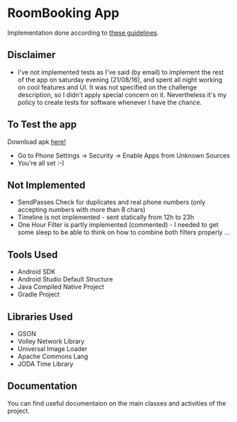 # RoomBooking App 

Implementation done according to [these guidelines](https://challenges.1aim.com/roombooking_app/).

## Disclaimer

* I've not implemented tests as I've said (by email) to implement the rest of the app on saturday evening (21/08/16), and spent all night working  on cool features and UI. It was not specified on the challenge description, so I didn't apply special concern on it. Nevertheless it's my policy to create tests for software whenever I have the chance.

## To Test the app
Download apk [here!](https://github.com/carloscorreia94/1aimRoomBookingApp/blob/master/app/build/outputs/apk/app-debug.apk)

* Go to Phone Settings -> Security -> Enable Apps from Unknown Sources
* You're all set :-)


## Not Implemented

* SendPasses Check for duplicates and real phone numbers (only accepting numbers with more than 8 chars)
* Timeline is not implemented - sent statically from 12h to 23h
* One Hour Filter is partly implemented (commented) - I needed to get some sleep to be able to think on how to combine both filters properly ... 

## Tools Used

* Android SDK
* Android Studio Default Structure
* Java Compiled Native Project
* Gradle Project

## Libraries Used

* GSON
* Volley Network Library
* Universal Image Loader
* Apache Commons Lang
* JODA Time Library

## Documentation

You can find useful documentaion on the main classes and activities of the project.
